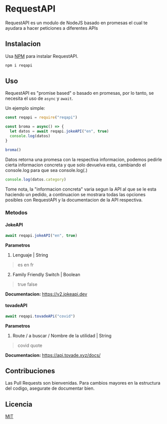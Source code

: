 # RequestAPI

RequestAPI es un modulo de NodeJS basado en promesas el cual te ayudara a hacer peticiones a diferentes APIs

## Instalacion

Usa [NPM](https://npmjs.com/package/npm) para instalar RequestAPI.

```bash
npm i reqapi
```

## Uso

RequestAPI es "promise based" o basado en promesas, por lo tanto, se necesita el uso de `async` y `await`.

Un ejemplo simple:

```js
const reqapi = require("reqapi")

const broma = async() => {
  let datos = await reqapi.jokeAPI("en", true)
  console.log(datos)
}

broma()
```

Datos retorna una promesa con la respectiva informacion, podemos pedirle cierta informacion concreta y que solo devuelva esta, cambiando el console.log para que sea console.log(<datos>.<informacion>)

```js
console.log(datos.category)
```
Tome nota, la "informacion concreta" varia segun la API al que se le esta haciendo un pedido, a continuacion se mostrara todas las opciones posibles con RequestAPI y la documentacion de la API respectiva.

### Metodos

#### JokeAPI

```js
await reqapi.jokeAPI("en", true)
```
**Parametros**
1. Lenguaje | String
 > es
 > en 
 > fr
2. Family Friendly Switch | Boolean
 > true
 > false

**Documentacion:** https://v2.jokeapi.dev

#### tovadeAPI

```js
await reqapi.tovadeAPi("covid")
```

**Parametros**
1. Route / a buscar / Nombre de la utilidad | String
 > covid
 > quote

**Documentacion:** https://api.tovade.xyz/docs/

## Contribuciones
Las Pull Requests son bienvenidas. Para cambios mayores en la estructura del codigo, asegurate
de documentar bien.
## Licencia
[MIT](https://choosealicense.com/licenses/mit/)
